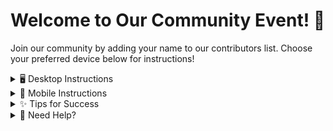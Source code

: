 # Welcome to Our Community Event! 🎉

Join our community by adding your name to our contributors list. Choose your preferred device below for instructions!

<details>
<summary>🖥️ Desktop Instructions</summary>

### 1. Fork the Repository
![Fork button location](https://github.com/user-attachments/assets/8804613b-5ad8-4081-b1b1-53cf8e0224e1)
- Click the **Fork** button in the top-right corner of this page
- Confirm creating the fork
- Wait for the repository to be forked to your account

### 2. Add Your Name
![Editing file](https://github.com/user-attachments/assets/402b5b0a-99ed-48a4-a93a-e37ebe5b8e65)
- Navigate to the `CONTRIBUTORS.md` file
- Click the ✏️ (Edit) button
- Add your name to the list in the following format:
```markdown
- Your username
```
- Scroll down and click **Commit changes**
  - Add a commit message: "Add [your-name] to contributors list"
  - Select "Commit directly to the main branch"
  - Click "Commit changes"

### 3. Create Pull Request
![Creating PR](https://github.com/user-attachments/assets/543c34c0-a6cf-4d0b-b447-5a51b1e70a16)
- Go to the "Pull Requests" section
- Click the green "New Pull Request" button
- Add a title: "Add [your-name] to contributors list"
- Add `@race-of-sloths` to the description
- Click "Create Pull Request"
</details>

<details>
<summary>📱 Mobile Instructions</summary>

### 1. Fork the Repository
![Mobile fork location](https://github.com/user-attachments/assets/333f631b-ee46-4c6c-b58b-3e5910c08dc4)
- Click the **Fork** button in the top left corner
- Confirm creating the fork
- Wait for the repository to be forked to your account

### 2. Add Your Name
![Mobile editing file](https://github.com/user-attachments/assets/e9e6769d-7cab-45fc-acfa-a2045be62833)
- Navigate to the `CONTRIBUTORS.md` file
- Tap the three dots icon. Click on "Edit in place"
- Add your name to the list using the next format:
```markdown
- Your username
```
- Scroll down and tap "Commit changes"
  - Add the commit message
  - Select "Commit directly to the main branch"
  - Tap "Commit changes"

### 3. Create Pull Request
![Creating the PR](https://github.com/user-attachments/assets/dc1eb724-a859-4f55-bf78-e8c028a1d054)
- Go to the "Pull Requests" section. You may need to click on three dots first.
- Click the green "New" button
- Add a title: "Add [your-name] to contributors list"
- Add `@race-of-sloths` to the description
- Click "Create Pull Request"
</details>

<details>
<summary>✨ Tips for Success</summary>

- Make sure your name isn't already in the list
- Follow the exact formatting shown above
- Only modify the `CONTRIBUTORS.md` file
- Create only one PR for your contribution
- Be patient while waiting for review
</details>

<details>
<summary>🤔 Need Help?</summary>

If you run into any issues:
1. Check out our [Telegram chat](https://t.me/race_of_sloths_chat)

<details>
<summary>🎯 Next Steps</summary>

After your PR is merged:
- ⭐ Star the repository
- 🔍 Check out other ways to contribute
- 🤝 Connect with other contributors
</details>

Happy Contributing! 🚀

